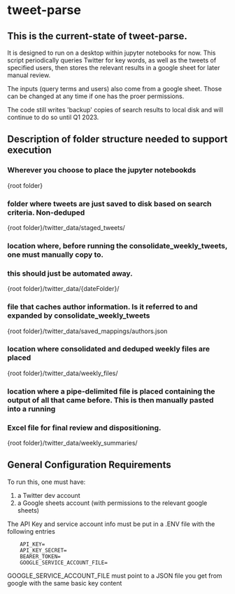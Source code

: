 # tweet-parse

## This is the current-state of tweet-parse. 

It is designed to run on a desktop within jupyter notebooks for now. This script periodically queries Twitter
for key words, as well as the tweets of specified users, then stores the relevant results in a google sheet
for later manual review.

The inputs (query terms and users) also come from a google sheet. Those can be changed at any time if one has
the proer permissions.

The code still writes 'backup' copies of search results to local disk and will continue to do so until Q1 2023.


## Description of folder structure needed to support execution

### Wherever you choose to place the jupyter notebookds
{root folder} 

### folder where tweets are just saved to disk based on search criteria. Non-deduped
{root folder}/twitter_data/staged_tweets/

### location where, before running the consolidate_weekly_tweets, one must manually copy to.
### this should just be automated away.
{root folder}/twitter_data/{dateFolder}/

### file that caches author information. Is it referred to and expanded by consolidate_weekly_tweets
{root folder}/twitter_data/saved_mappings/authors.json

### location where consolidated and deduped weekly files are placed
{root folder}/twitter_data/weekly_files/

### location where a pipe-delimited file is placed containing the output of all that came before. This is then manually pasted into a running
### Excel file for final review and dispositioning.
{root folder}/twitter_data/weekly_summaries/



## General Configuration Requirements
To run this, one must have:
1) a Twitter dev account
2) a Google sheets account (with permissions to the relevant google sheets)

The API Key and service account info must be put in a .ENV file with the following entries

		API_KEY=
		API_KEY_SECRET=
		BEARER_TOKEN=
		GOOGLE_SERVICE_ACCOUNT_FILE=


GOOGLE_SERVICE_ACCOUNT_FILE must point to a JSON file you get from google with the same basic key content

